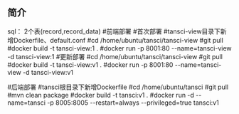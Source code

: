 ## 简介
sql：
2个表(record,record_data)
#前端部署
#首次部署
#tansci-view目录下新增Dockerfile、default.conf
#cd /home/ubuntu/tansci/tansci-view
#git pull
#docker build -t tansci-view:1 .
#docker run -p 8001:80 --name=tansci-view -d tansci-view:1
#更新部署
#cd /home/ubuntu/tansci/tansci-view
#git pull
#docker build -t tansci-view:v1 .
#docker run -p 8001:80 --name=tansci-view -d tansci-view:v1

#后端部署
#tansci根目录下新增Dockerfile
#cd /home/ubuntu/tansci
#git pull
#mvn clean package
#docker build -t tansci:v1 .
#docker run -d --name=tansci -p 8005:8005  --restart=always --privileged=true tansci:v1